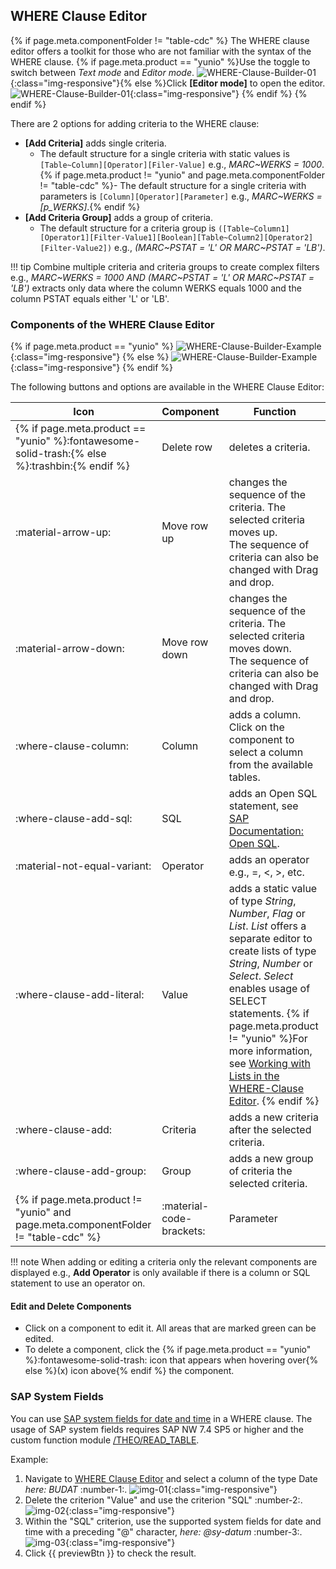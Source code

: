 
## WHERE Clause Editor

{% if page.meta.componentFolder != "table-cdc" %}
The WHERE clause editor offers a toolkit for those who are not familiar with the syntax of the WHERE clause.
{% if page.meta.product == "yunio" %}Use the toggle to switch between *Text mode* and *Editor mode*.
![WHERE-Clause-Builder-01](../../assets/images/yunio/documentation/where-clause-editor-mode.png){:class="img-responsive"}{% else %}Click **[Editor mode]** to open the editor. 
![WHERE-Clause-Builder-01](../../assets/images/documentation/components/table/where-clause-builder.png){:class="img-responsive"}
{% endif %} {% endif %}

There are 2 options for adding criteria to the WHERE clause:

- **[Add Criteria]** adds single criteria. <br>
	- The default structure for a single criteria with static values is `[Table~Column][Operator][Filer-Value]` e.g., *MARC~WERKS = 1000*.
	{% if page.meta.product != "yunio" and page.meta.componentFolder != "table-cdc" %}- The default structure for a single criteria with parameters is `[Column][Operator][Parameter]` e.g., *MARC~WERKS = [p_WERKS]*.{% endif %}
- **[Add Criteria Group]** adds a group of criteria.
	- The default structure for a criteria group is `([Table~Column1][Operator1][Filter-Value1][Boolean][Table~Column2][Operator2][Filter-Value2])` e.g., *(MARC~PSTAT = 'L' OR MARC~PSTAT = 'LB')*.

!!! tip 
	Combine multiple criteria and criteria groups to create complex filters e.g., 
	*MARC~WERKS = 1000 AND (MARC~PSTAT = 'L' OR MARC~PSTAT = 'LB')* extracts only data where the column WERKS equals 1000 and the column PSTAT equals either 'L' or 'LB'.

### Components of the WHERE Clause Editor

{% if page.meta.product == "yunio" %}
![WHERE-Clause-Builder-Example](../../assets/images/yunio/documentation/where-clause-editor.png){:class="img-responsive"}
{% else %}
![WHERE-Clause-Builder-Example](../../assets/images/documentation/components/table/where-clause-builder-2.png){:class="img-responsive"}
{% endif %}

The following buttons and options are available in the WHERE Clause Editor:

| Icon  | Component   | Function    | 
| ------|-------------|-------------| 
| {% if page.meta.product == "yunio" %}:fontawesome-solid-trash:{% else %}:trashbin:{% endif %} | Delete row | deletes a criteria.|
| :material-arrow-up: | Move row up | changes the sequence of the criteria. The selected criteria moves up. <br>The sequence of criteria can also be changed with Drag and drop. |
| :material-arrow-down: | Move row down | changes the sequence of the criteria. The selected criteria moves down. <br>The sequence of criteria can also be changed with Drag and drop.| 
| :where-clause-column: | Column    | adds a column. Click on the component to select a column from the available tables. | 
| :where-clause-add-sql:| SQL       |  adds an Open SQL statement, see [SAP Documentation: Open SQL](https://help.sap.com/doc/abapdocu_750_index_htm/7.50/en-us/abenopensql.htm).      |  
| :material-not-equal-variant:| Operator  | adds an operator e.g., =, <, >, etc. |  
| :where-clause-add-literal: | Value | adds a static value of type *String*, *Number*, *Flag* or *List*. *List* offers a separate editor to create lists of type *String*, *Number* or *Select*. *Select* enables usage of SELECT statements. {% if page.meta.product != "yunio" %}For more information, see [Working with Lists in the WHERE-Clause Editor](../../knowledge-base/where-clause-editor-lists.md). {% endif %}|
| :where-clause-add: | Criteria | adds a new criteria after the selected criteria. |
| :where-clause-add-group: | Group | adds a new group of criteria the selected criteria. | 
{% if page.meta.product != "yunio" and page.meta.componentFolder != "table-cdc" %}| :material-code-brackets: | Parameter | adds a previously defined {{ variable }}, see {% if page.meta.product != "xtract-is" %}[Runtime Parameters](edit-runtime-parameters.md){% else %}[Parameterization using SSIS Variables](parameterization.md#parameterization-using-ssis-variables){% endif %}.|{% endif %} 

!!! note
	When adding or editing a criteria only the relevant components are displayed e.g., **Add Operator** is only available if there is a column or SQL statement to use an operator on.

#### Edit and Delete Components

- Click on a component to edit it. All areas that are marked green can be edited.<br>
- To delete a component, click the {% if page.meta.product == "yunio" %}:fontawesome-solid-trash: icon that appears when hovering over{% else %}(x) icon above{% endif %} the component.<br>


### SAP System Fields

You can use [SAP system fields for date and time](https://help.sap.com/doc/abapdocu_751_index_htm/7.51/en-US/abentime_system_fields.htm) in a WHERE clause. 
The usage of SAP system fields requires SAP NW 7.4 SP5 or higher and the custom function module [/THEO/READ_TABLE](../setup-in-sap/custom-function-module-for-table-extraction.md/#installation-of-theoread_table).

Example:

1. Navigate to [WHERE Clause Editor](#where-clause-editor) and select a column of the type Date *here: BUDAT* :number-1:. 
![img-01](../../assets/images/documentation/components/table/table_where_syst_field_1.png){:class="img-responsive"}
2. Delete the criterion "Value" and use the criterion "SQL" :number-2:.
![img-02](../../assets/images/documentation/components/table/table_where_syst_field_2.png){:class="img-responsive"}
3. Within the "SQL" criterion, use the supported system fields for date and time with a preceding "@" character, *here: @sy-datum* :number-3:.
![img-03](../../assets/images/documentation/components/table/table_where_syst_field_3.png){:class="img-responsive"}
4. Click {{ previewBtn }} to check the result. 
